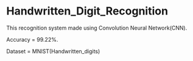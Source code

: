 # Handwritten_Digit_Recognition
This recognition system made using Convolution Neural Network(CNN).

Accuracy = 99.22%.

Dataset = MNIST(Handwritten_digits)
